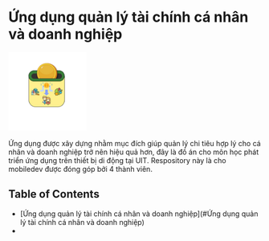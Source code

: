 # Ứng dụng quản lý tài chính cá nhân và doanh nghiệp

![img](/iconSmall.png)

Ứng dụng được xây dựng nhằm mục đích giúp quản lý chi tiêu hợp lý cho cá nhân và doanh nghiệp trở nên hiệu quả hơn, đây là đồ án cho môn học phát triển ứng dụng trên thiết bị di động tại UIT. Respository này là cho mobiledev được đóng góp bởi 4 thành viên.

## Table of Contents
  - [Ứng dụng quản lý tài chính cá nhân và doanh nghiệp](#Ứng dụng quản lý tài chính cá nhân và doanh nghiệp)
  - 
